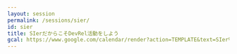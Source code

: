 ```yaml
---
layout: session
permalink: /sessions/sier/
id: sier
title: SIerだからこそDevRel活動をしよう
gcal: https://www.google.com/calendar/render?action=TEMPLATE&text=SIer%E3%81%A0%E3%81%8B%E3%82%89%E3%81%93%E3%81%9DDevRel%E6%B4%BB%E5%8B%95%E3%82%92%E3%81%97%E3%82%88%E3%81%86%20at%20DevRel/Japan%20CONFERENCE%202022&dates=20220806T171000/20220806T180500&location=https://devrel.dev/japan-2021/view/&trp=true&details=%E3%83%88%E3%83%A9%E3%83%83%E3%82%AFA%20/%2017:10%E3%80%9C18:05%0A%0A%F0%9F%8C%9F%20%E3%82%A4%E3%83%99%E3%83%B3%E3%83%88%E5%8F%82%E5%8A%A0%E7%94%A8URL%0Ahttps://devrel.dev/japan-2022/view/%0A%0A%F0%9F%8C%9F%20%E3%82%BB%E3%83%83%E3%82%B7%E3%83%A7%E3%83%B3%E8%A9%B3%E7%B4%B0%0Ahttps://devrel.dev/japan-2022/sessions/sier/%0A%0A%F0%9F%8C%9F%20%E3%83%8F%E3%83%83%E3%82%B7%E3%83%A5%E3%82%BF%E3%82%B0%0A%23DevReljpA%0A%0A%F0%9F%8C%9F%20%E8%B3%AA%E5%95%8F%E6%8A%95%E7%A8%BF%EF%BC%88Sli.do%EF%BC%89%0Ahttps://app.sli.do/event/nRagqiaWQ1koszJjBBn4UM%0A%20%20%0A%F0%9F%8E%A4%20%E3%83%A2%E3%83%87%E3%83%AC%E3%83%BC%E3%82%BF%E3%83%BC%EF%BC%9A%E5%B0%8F%E7%94%B0%EF%A8%9A%E5%B9%B3%EF%BC%88%E3%81%8A%E3%81%A0%E3%81%97%E3%82%87%E3%83%BC%EF%BC%89@Microsoft%20Japan%0A%F0%9F%97%A3%20%E3%83%91%E3%83%8D%E3%83%AA%E3%82%B9%E3%83%88%EF%BC%9A%0A-%20%E5%B0%8F%E5%B3%B6%20%E5%84%AA%E4%BB%8B@%E6%A0%AA%E5%BC%8F%E4%BC%9A%E7%A4%BE%E3%83%87%E3%83%B3%E3%82%BD%E3%83%BC%E3%82%AF%E3%83%AA%E3%82%A8%E3%82%A4%E3%83%88%0A-%20%E6%9C%A8%E6%BE%A4%20%E6%9C%8B%E9%9A%86@SCSK%E6%A0%AA%E5%BC%8F%E4%BC%9A%E7%A4%BE%0A-%20%E7%89%87%E9%87%8E%20%E6%BD%A4%E4%B8%80@%E4%BC%8A%E8%97%A4%E5%BF%A0%E3%83%86%E3%82%AF%E3%83%8E%E3%82%BD%E3%83%AA%E3%83%A5%E3%83%BC%E3%82%B7%E3%83%A7%E3%83%B3%E3%82%BA%E6%A0%AA%E5%BC%8F%E4%BC%9A%E7%A4%BE%0A&trp=undefined&trp=true&sprop=
---
```

